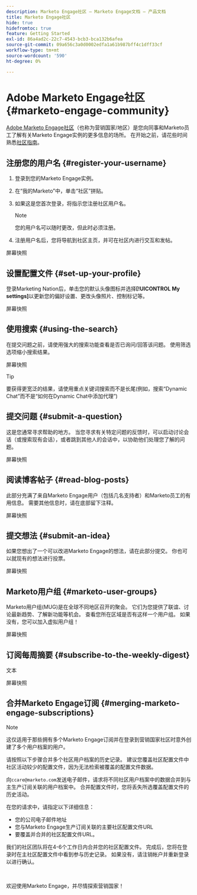 ```yaml
---
description: Marketo Engage社区 — Marketo Engage文档 — 产品文档
title: Marketo Engage社区
hide: true
hidefromtoc: true
feature: Getting Started
exl-id: 86a4ad2c-22c7-4543-bcb3-bca132b6afea
source-git-commit: 09a656c3a0d0002edfa1a61b987bff4c1dff33cf
workflow-type: tm+mt
source-wordcount: '590'
ht-degree: 0%

---
```


# Adobe Marketo Engage社区 {#marketo-engage-community}

[Adobe Marketo Engage社区](https://nation.marketo.com/)（也称为营销国家/地区）是您向同事和Marketo员工了解有关Marketo Engage实例的更多信息的场所。 在开始之前，请花些时间熟悉[社区指南](https://nation.marketo.com/t5/community-guidelines/ct-p/community-guidelines)。

## 注册您的用户名 {#register-your-username}

1. 登录到您的Marketo Engage实例。

1. 在“我的Marketo”中，单击“社区”拼贴。

1. 如果这是您首次登录，将指示您注册社区用户名。

   >[!NOTE]
   >
   >您的用户名可以随时更改，但此时必须注册。

1. 注册用户名后，您将导航到社区主页，并可在社区内进行交互和发帖。

屏幕快照

## 设置配置文件 {#set-up-your-profile}

登录Marketing Nation后，单击您的默认头像图标并选择&#x200B;**[!UICONTROL My settings]**&#x200B;以更新您的偏好设置、更改头像照片、控制标记等。

屏幕快照

## 使用搜索 {#using-the-search}

在提交问题之前，请使用强大的搜索功能查看是否已询问/回答该问题。 使用筛选选项缩小搜索结果。

屏幕快照

>[!TIP]
>
>要获得更宽泛的结果，请使用重点关键词搜索而不是长尾(例如，搜索“Dynamic Chat”而不是“如何在Dynamic Chat中添加代理”)

## 提交问题 {#submit-a-question}

这是您通常寻求帮助的地方。 当您寻求有关特定问题的反馈时，可以启动讨论会话（或搜索现有会话），或者跳到其他人的会话中，以协助他们处理您了解的问题。

屏幕快照

## 阅读博客帖子 {#read-blog-posts}

此部分充满了来自Marketo Engage用户（包括几名支持者）和Marketo员工的有用信息。 需要其他信息时，请在底部留下注释。

屏幕快照

## 提交想法 {#submit-an-idea}

如果您想出了一个可以改进Marketo Engage的想法，请在此部分提交。 你也可以就现有的想法进行投票。

屏幕快照

## Marketo用户组 {#marketo-user-groups}

Marketo用户组(MUG)是在全球不同地区召开的聚会。 它们为您提供了联谊、讨论最新趋势、了解新功能等机会。 查看您所在区域是否有这样一个用户组。 如果没有，您可以加入虚拟用户组！

屏幕快照

## 订阅每周摘要 {#subscribe-to-the-weekly-digest}

文本

屏幕快照

## 合并Marketo Engage订阅 {#merging-marketo-engage-subscriptions}

>[!NOTE]
>
>这仅适用于那些拥有多个Marketo Engage订阅并在登录到营销国家社区时意外创建了多个用户档案的用户。

请按照以下步骤合并多个社区用户档案的历史记录。 建议您覆盖社区配置文件中社区活动较少的配置文件，因为无法检索被覆盖的配置文件数据。

向`ccare@marketo.com`发送电子邮件，请求将不同社区用户档案中的数据合并到与主生产订阅关联的用户档案中。 合并配置文件时，您将丢失所选覆盖配置文件的历史活动。

在您的请求中，请指定以下详细信息：

* 您的公司电子邮件地址
* 您与Marketo Engage生产订阅关联的主要社区配置文件URL
* 要覆盖并合并的社区配置文件URL。

我们的社区团队将在4-6个工作日内合并您的社区配置文件。 完成后，您将在登录时在主社区配置文件中看到参与历史记录。 如果没有，请注销帐户并重新登录以进行确认。

<br>

欢迎使用Marketo Engage，并尽情探索营销国家！
